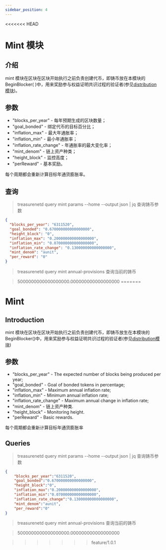 ```yaml
---
sidebar_position: 4
---
```


<<<<<<< HEAD
# Mint 模块

## 介绍

mint 模块在区块在区块开始执行之前负责创建代币，即铸币放在本模块的 BeginBlocker( )中，用来奖励参与权益证明共识过程的验证者(参见[distribution 模块](./distribution.md))。

## 参数

- "blocks_per_year" - 每年预期生成的区块数量；
- "goal_bonded" - 绑定代币的目标百分比；
- "inflation_max" - 最大年通胀率；
- "inflation_min" - 最小年通胀率；
- "inflation_rate_change" - 年通胀率的最大变化率；
- "mint_denom" - 链上资产种类；
- "height_block" - 监控高度；
- "perReward" - 基本奖励。

每个周期都会重新计算目标年通货膨胀率。

## 查询

> treasurenetd query mint params --home --output json | jq 查询铸币参数

```json
{
  "blocks_per_year": "6311520",
  "goal_bonded": "0.670000000000000000",
  "height_block": "0",
  "inflation_max": "0.200000000000000000",
  "inflation_min": "0.070000000000000000",
  "inflation_rate_change": "0.130000000000000000",
  "mint_denom": "aunit",
  "per_reward": "0"
}
```

> treasurenetd query mint annual-provisions 查询当前的铸币

> 5000000000000000000.000000000000000000
=======
# Mint

## Introduction

mint 模块在区块在区块开始执行之前负责创建代币，即铸币放生在本模块的BeginBlocker()中，用来奖励参与权益证明共识过程的验证者(参见[distribution模块](./distribution.md))

## 参数

* "blocks_per_year" - The expected number of blocks being produced per year;
* "goal_bonded" - Goal of bonded tokens in percentage;
* "inflation_max" - Maximum annual inflation rate;
* "inflation_min" - Minimum annual inflation rate;
* "inflation_rate_change" - Maximum annual change in inflation rate;
* "mint_denom" - 链上资产种类.
* "height_block" - Monitoring height.
* "perReward" - Basic rewards.

每个周期都会重新计算目标年通货膨胀率

## Queries

   > treasurenetd query mint params --home --output json | jq 查询铸币参数


```json
{
    "blocks_per_year":"6311520",
    "goal_bonded":"0.670000000000000000",
    "height_block":"0",  
    "inflation_max":"0.200000000000000000",
    "inflation_min":"0.070000000000000000",
    "inflation_rate_change":"0.130000000000000000",
    "mint_denom":"aunit",
    "per_reward":"0"
}
```

   > treasurenetd query mint annual-provisions 查询当前的铸币

   >5000000000000000000.000000000000000000





>>>>>>> feature/1.0.1
